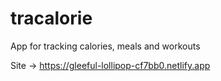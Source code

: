 # tracalorie
App for tracking calories, meals and workouts

Site -> https://gleeful-lollipop-cf7bb0.netlify.app
